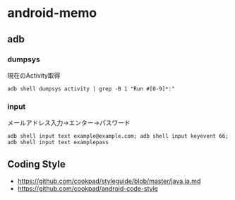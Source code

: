 # android-memo

## adb

### dumpsys

現在のActivity取得
```
adb shell dumpsys activity | grep -B 1 "Run #[0-9]*:"
```

### input

メールアドレス入力→エンター→パスワード
```
adb shell input text example@example.com; adb shell input keyevent 66; adb shell input text examplepass
```


## Coding Style
- https://github.com/cookpad/styleguide/blob/master/java.ja.md
- https://github.com/cookpad/android-code-style

